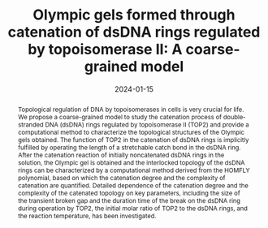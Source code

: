 ---
title: "Olympic gels formed through catenation of dsDNA rings regulated by topoisomerase II: A coarse-grained model"
authors:
- Zhongyan Zhang
- Wenbo Zhao
- Zhiyuan Cheng
- Guojie Zhang
- Hong Liu
date: "2024-01-15"
doi: "10.1063/5.0190580"
publication_types: ["article-journal"]
publication: "*J. Chem. Phys.*"
publication_short: ""
abstract: "Topological regulation of DNA by topoisomerases in cells is very crucial for life. We propose a coarse-grained model to study the catenation process of double-stranded DNA (dsDNA) rings regulated by topoisomerase II (TOP2) and provide a computational method to characterize the topological structures of the Olympic gels obtained. The function of TOP2 in the catenation of dsDNA rings is implicitly fulfilled by operating the length of a stretchable catch bond in the dsDNA ring. After the catenation reaction of initially noncatenated dsDNA rings in the solution, the Olympic gel is obtained and the interlocked topology of the dsDNA rings can be characterized by a computational method derived from the HOMFLY polynomial, based on which the catenation degree and the complexity of catenation are quantified. Detailed dependence of the catenation degree and the complexity of the catenated topology on key parameters, including the size of the transient broken gap and the duration time of the break on the dsDNA ring during operation by TOP2, the initial molar ratio of TOP2 to the dsDNA rings, and the reaction temperature, has been investigated."
---